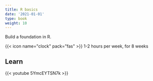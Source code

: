 ```yaml
---
title: R basics
date: '2021-01-01'
type: book
weight: 10
---
```


Build a foundation in R.

<!--more-->

{{< icon name="clock" pack="fas" >}} 1-2 hours per week, for 8 weeks

## Learn

{{< youtube 5YmcEYTSN7k >}}

